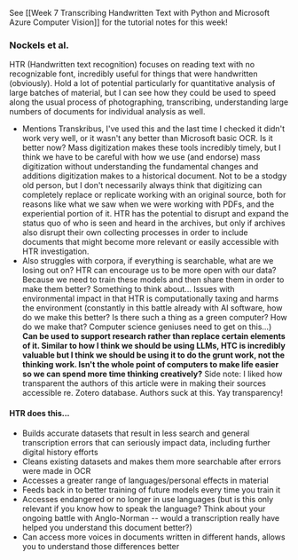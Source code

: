 See [[Week 7 Transcribing Handwritten Text with Python and Microsoft Azure Computer Vision]] for the tutorial notes for this week!
### Nockels et al.
HTR (Handwritten text recognition) focuses on reading text with no recognizable font, incredibly useful for things that were handwritten (obviously). Hold a lot of potential particularly for quantitative analysis of large batches of material, but I can see how they could be used to speed along the usual process of photographing, transcribing, understanding large numbers of documents for individual analysis as well.
- Mentions Transkribus, I've used this and the last time I checked it didn't work very well, or it wasn't any better than Microsoft basic OCR. Is it better now?
Mass digitization makes these tools incredibly timely, but I think we have to be careful with how we use (and endorse) mass digitization without understanding the fundamental changes and additions digitization makes to a historical document. Not to be a stodgy old person, but I don't necessarily always think that digitizing can completely replace or replicate working with an original source, both for reasons like what we saw when we were working with PDFs, and the experiential portion of it.
HTR has the potential to disrupt and expand the status quo of who is seen and heard in the archives, but only if archives also disrupt their own collecting processes in order to include documents that might become more relevant or easily accessible with HTR investigation.
- Also struggles with corpora, if everything is searchable, what are we losing out on?
HTR can encourage us to be more open with our data? Because we need to train these models and then share them in order to make them better? Something to think about...
Issues with environmental impact in that HTR is computationally taxing and harms the environment (constantly in this battle already with AI software, how do we make this better? Is there such a thing as a green computer? How do we make that? Computer science geniuses need to get on this...)
**Can be used to support research rather than replace certain elements of it. Similar to how I think we should be using LLMs, HTC is incredibly valuable but I think we should be using it to do the grunt work, not the thinking work. Isn't the whole point of computers to make life easier so we can spend more time thinking creatively?**
	Side note: I liked how transparent the authors of this article were in making their sources accessible re. Zotero database. Authors suck at this. Yay transparency!
#### HTR does this...
- Builds accurate datasets that result in less search and general transcription errors that can seriously impact data, including further digital history efforts
- Cleans existing datasets and makes them more searchable after errors were made in OCR
- Accesses a greater range of languages/personal effects in material
- Feeds back in to better training of future models every time you train it
- Accesses endangered or no longer in use languages (but is this only relevant if you know how to speak the language? Think about your ongoing battle with Anglo-Norman -- would a transcription really have helped you understand this document better?)
- Can access more voices in documents written in different hands, allows you to understand those differences better
